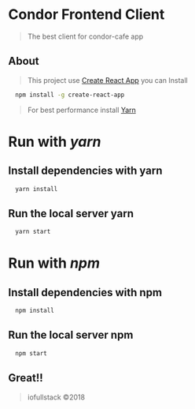 # Condor Frontend Client
> The best client for condor-cafe app
## About
> This project use [Create React App](https://github.com/facebookincubator/create-react-app) you can Install

```sh
  npm install -g create-react-app
```
> For best performance install [Yarn](https://yarnpkg.com)

# Run with *yarn*

## Install dependencies with yarn
```sh
  yarn install
```

## Run the local server yarn
```sh
  yarn start
```

# Run with *npm*

## Install dependencies with npm
```sh
  npm install
```

## Run the local server npm
```sh
  npm start
```

## Great!!
> iofullstack &copy;2018